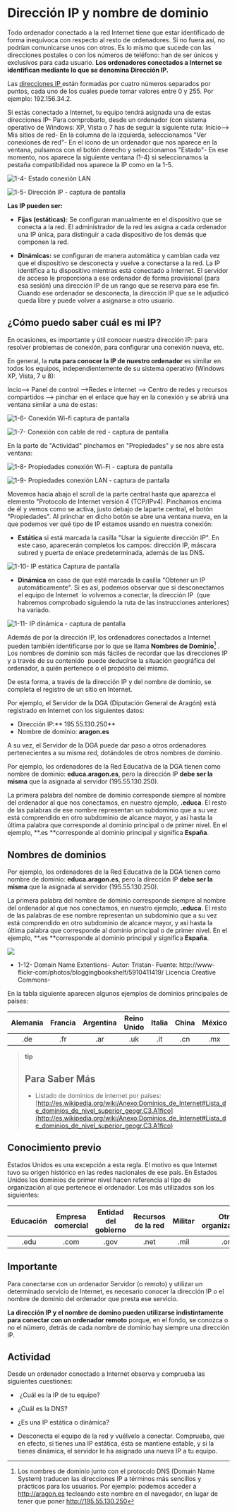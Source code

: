 
# Dirección IP y nombre de dominio

Todo ordenador conectado a la red Internet tiene que estar identificado de forma inequívoca con respecto al resto de ordenadores. Si no fuera así, no podrían comunicarse unos con otros. Es lo mismo que sucede con las direcciones postales o con los números de teléfono: han de ser únicos y exclusivos para cada usuario. **Los ordenadores conectados a Internet se identifican mediante lo que se denomina Dirección IP.**

Las [direcciones IP ](http://es.wikipedia.org/wiki/Direcci%C3%B3n_IP) están formadas por cuatro números separados por puntos, cada uno de los cuales puede tomar valores entre 0 y 255. Por ejemplo: 192.156.34.2.

Si estás conectado a Internet, tu equipo tendrá asignada una de estas direcciones IP- Para comprobarlo, desde un ordenador (con sistema operativo de Windows: XP, Vista o 7 has de seguir la siguiente ruta: Inicio--&gt; Mis sitios de red- En la columna de la izquierda, seleccionamos "Ver conexiones de red"- En el icono de un ordenador que nos aparece en la ventana, pulsamos con el botón derecho y seleccionamos "Estado"- En ese momento, nos aparece la siguiente ventana (1-4) si seleccionamos la pestaña compatibilidad nos aparece la IP como en la 1-5.

![1-4- Estado conexión LAN](img/estado_conexion.jpg)

![1-5- Dirección IP - captura de pantalla](img/ip.jpg)

**Las IP pueden ser:**

- **Fijas (estáticas):** Se configuran manualmente en el dispositivo que se conecta a la red. El administrador de la red les asigna a cada ordenador una IP única, para distinguir a cada dispositivo de los demás que componen la red.

- **Dinámicas:** se configuran de manera automática y cambian cada vez que el dispositivo se desconecta y vuelve a conectarse a la red. La IP identifica a tu dispositivo mientras está conectado a Internet. El servidor de acceso le proporciona a ese ordenador de forma provisional (para esa sesión) una dirección IP de un rango que se reserva para ese fin. Cuando ese ordenador se desconecta, la dirección IP que se le adjudicó queda libre y puede volver a asignarse a otro usuario.

## ¿Cómo puedo saber cuál es mi IP?

En ocasiones, es importante y útil conocer nuestra dirección IP: para resolver problemas de conexión, para configurar una conexión nueva, etc.

En general, la **ruta para conocer la IP de nuestro ordenador** es similar en todos los equipos, independientemente de su sistema operativo (Windows XP, Vista, 7 u 8):

Incio--&gt; Panel de control --&gt;Redes e internet --&gt; Centro de redes y recursos compartidos --&gt; pinchar en el enlace que hay en la conexión y se abrirá una ventana similar a una de estas:

![1-6- Conexión Wi-fi captura de pantalla](img/estado_wifi.jpg)

![1-7- Conexión con cable de red - captura de pantalla](img/estado_conexion.jpg)

En la parte de "Actividad" pinchamos en "Propiedades" y se nos abre esta ventana:

![1-8- Propiedades conexión Wi-Fi - captura de pantalla](img/tcp_ip.jpg)

![1-9- Propiedades conexión LAN - captura de pantalla](img/propied_conex.jpg)

Movemos hacia abajo el scroll de la parte central hasta que aparezca el elemento "Protocolo de Internet versión 4 (TCP/IPv4). Pinchamos encima de él y vemos como se activa, justo debajo de laparte central, el botón "Propiedades". Al princhar en dicho botón se abre una ventana nueva, en la que podemos ver qué tipo de IP estamos usando en nuestra conexión:

- **Estática** si está marcada la casilla "Usar la siguiente dirección IP". En este caso, aparecerán completos los campos: dirección IP, máscara subred y puerta de enlace predeterminada, además de las DNS.


![1-10- IP estática Captura de pantalla](img/ip_estatica.jpg)

- **Dinámica** en caso de que esté marcada la casilla "Obtener un IP automáticamente". Si es así, podemos observar que si desconectamos el equipo de Internet  lo volvemos a conectar, la dirección IP  (que habremos comprobado siguiendo la ruta de las instrucciones anteriores) ha variado.


![1-11- IP dinámica - captura de pantalla](img/ip_dinamica.png)

Además de por la dirección IP, los ordenadores conectados a Internet pueden también identificarse por lo que se llama **Nombres de Dominio**[^1] . Los nombres de dominio son más fáciles de recordar que las direcciones IP y a través de su contenido  puede deducirse la situación geográfica del ordenador, a quién pertenece o el propósito del mismo.

De esta forma, a través de la dirección IP y del nombre de dominio, se completa el registro de un sitio en Internet.

Por ejemplo, el Servidor de la DGA (Diputación General de Aragón) está registrado en Internet con los siguientes datos:

- Dirección IP:** 195.55.130.250**
- Nombre de dominio: **aragon.es**

A su vez, el Servidor de la DGA puede dar paso a otros ordenadores pertenecientes a su misma red, dotándoles de otros nombres de dominio.

Por ejemplo, los ordenadores de la Red Educativa de la DGA tienen como nombre de dominio: **educa.aragon.es**, pero la dirección IP **debe ser la misma** que la asignada al servidor (195.55.130.250).

La primera palabra del nombre de dominio corresponde siempre al nombre del ordenador al que nos conectamos, en nuestro ejemplo, **.educa**. El resto de las palabras de ese nombre representan un subdominio que a su vez está comprendido en otro subdominio de alcance mayor, y así hasta la última palabra que corresponde al dominio principal o de primer nivel. En el ejemplo, **.es **corresponde al dominio principal y significa **España**.

[^1]: Los nombres de dominio junto con el protocolo DNS (Domain Name System) traducen las direcciones IP a términos más sencillos y prácticos para los usuarios. Por ejemplo: podemos acceder a http://aragon.es tecleando este nombre en el navegador, en lugar de tener que poner http://195.55.130.250

## Nombres de dominios

Por ejemplo, los ordenadores de la Red Educativa de la DGA tienen como nombre de dominio: **educa.aragon.es**, pero la dirección IP **debe ser la misma** que la asignada al servidor (195.55.130.250).

La primera palabra del nombre de dominio corresponde siempre al nombre del ordenador al que nos conectamos, en nuestro ejemplo, **.educa**. El resto de las palabras de ese nombre representan un subdominio que a su vez está comprendido en otro subdominio de alcance mayor, y así hasta la última palabra que corresponde al dominio principal o de primer nivel. En el ejemplo, **.es **corresponde al dominio principal y significa **España**.


![](img/5910411419_b17af89773_b.jpg)

- 1-12- Domain Name Extentions- Autor: Tristan- Fuente: http://www-flickr-com/photos/bloggingbookshelf/5910411419/ Licencia Creative Commons-



En la tabla siguiente aparecen algunos ejemplos de dominios principales de países:

| Alemania | Francia | Argentina | Reino Unido | Italia | China | México | Brasil | Rusia |
|:--------:|:-------:|:---------:|:-----------:|:------:|:-----:|:------:|:------:|:-----:|
|   .de    |   .fr   |    .ar    |     .uk     |  .it   |  .cn  |  .mx   |  .br   |  .ru  |


>**tip**
>## Para Saber Más
>
>- Listado de dominios de internet por países: [http://es.wikipedia.org/wiki/Anexo:Dominios_de_Internet#Lista_de_dominios_de_nivel_superior_geogr.C3.A1fico](http://es.wikipedia.org/wiki/Anexo:Dominios_de_Internet#Lista_de_dominios_de_nivel_superior_geogr.C3.A1fico)

## Conocimiento previo

Estados Unidos es una excepción a esta regla. El motivo es que Internet tuvo su origen histórico en las redes nacionales de ese país. En Estados Unidos los dominios de primer nivel hacen referencia al tipo de organización al que pertenece el ordenador. Los más utilizados son los siguientes:

| Educación | Empresa comercial | Entidad del gobierno | Recursos de la red | Militar | Otras organizaciones |
|:---------:|:-----------------:|:--------------------:|:------------------:|:-------:|:--------------------:|
|   .edu    |       .com        |         .gov         |        .net        |  .mil   |         .org         |


## Importante

Para conectarse con un ordenador Servidor (o remoto) y utilizar un determinado servicio de Internet, es necesario conocer la dirección IP o el nombre de dominio del ordenador que presta ese servicio.

**La dirección IP y el nombre de domino pueden utilizarse indistintamente para conectar con un ordenador remoto** porque, en el fondo, se conozca o no el número, detrás de cada nombre de dominio hay siempre una dirección IP.

## Actividad

Desde un ordenador conectado a Internet observa y comprueba las siguientes cuestiones:

-  ¿Cuál es la IP de tu equipo?

- ¿Cuál es la DNS?

- ¿Es una IP estática o dinámica?

- Desconecta el equipo de la red y vuélvelo a conectar. Comprueba, que en efecto, si tienes una IP estática, ésta se mantiene estable, y si la tienes dinámica, el servidor le ha asignado una nueva IP a tu equipo.
